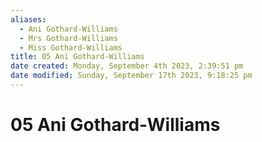 ```yaml
---
aliases:
  - Ani Gothard-Williams
  - Mrs Gothard-Williams
  - Miss Gothard-Williams
title: 05 Ani Gothard-Williams
date created: Monday, September 4th 2023, 2:39:51 pm
date modified: Sunday, September 17th 2023, 9:18:25 pm
---
```


# 05 Ani Gothard-Williams
